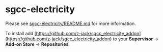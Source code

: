 # sgcc-electricity

Please see [sgcc-electricity/README.md](./sgcc-electricity/README.md) for more information.  

To install add [https://github.com/z-jack/sgcc_electricity_addon](https://github.com/z-jack/sgcc_electricity_addon) to your **Supervisor** -> **Add-on Store** -> **Repositories**.  
